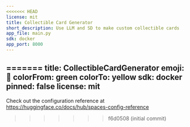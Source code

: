 ```yaml
---
<<<<<<< HEAD
license: mit
title: Collectible Card Generator
short_description: Use LLM and SD to make custom collectible cards
app_file: main.py
sdk: docker
app_port: 8000
---
```

=======
title: CollectibleCardGenerator
emoji: 🐠
colorFrom: green
colorTo: yellow
sdk: docker
pinned: false
license: mit
---

Check out the configuration reference at https://huggingface.co/docs/hub/spaces-config-reference
>>>>>>> f6d0508 (initial commit)
